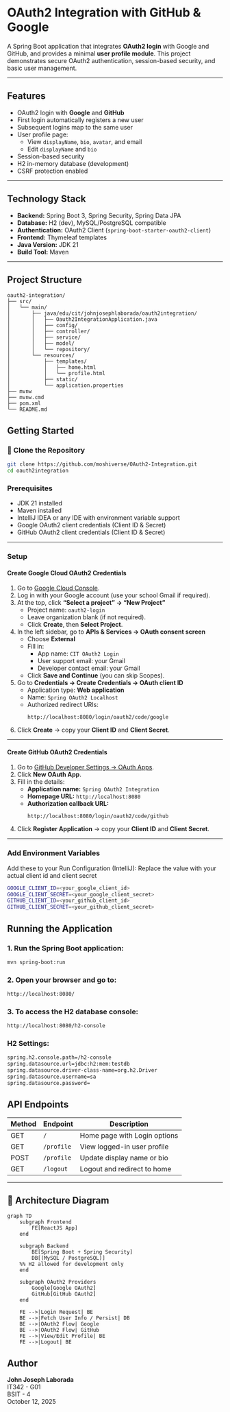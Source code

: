 # OAuth2 Integration with GitHub & Google

A Spring Boot application that integrates **OAuth2 login** with Google and GitHub, and provides a minimal **user profile module**. This project demonstrates secure OAuth2 authentication, session-based security, and basic user management.

---

## Features

- OAuth2 login with **Google** and **GitHub**
- First login automatically registers a new user
- Subsequent logins map to the same user
- User profile page:
    - View `displayName`, `bio`, `avatar`, and email
    - Edit `displayName` and `bio`
- Session-based security
- H2 in-memory database (development)
- CSRF protection enabled

---

## Technology Stack

- **Backend:** Spring Boot 3, Spring Security, Spring Data JPA
- **Database:** H2 (dev), MySQL/PostgreSQL compatible
- **Authentication:** OAuth2 Client (`spring-boot-starter-oauth2-client`)
- **Frontend:** Thymeleaf templates
- **Java Version:** JDK 21
- **Build Tool:** Maven

---

## Project Structure
```
oauth2-integration/
├── src/
│   └── main/
│       ├── java/edu/cit/johnjosephlaborada/oauth2integration/
│       │   ├── Oauth2IntegrationApplication.java
│       │   ├── config/
│       │   ├── controller/
│       │   ├── service/
│       │   ├── model/
│       │   └── repository/
│       └── resources/
│           ├── templates/
│           │   ├── home.html
│           │   └── profile.html
│           ├── static/
│           └── application.properties
├── mvnw
├── mvnw.cmd
├── pom.xml
└── README.md
```

## Getting Started

### 🔽 Clone the Repository

```bash
git clone https://github.com/moshiverse/OAuth2-Integration.git
cd oauth2integration
```

### Prerequisites

- JDK 21 installed
- Maven installed
- IntelliJ IDEA or any IDE with environment variable support
- Google OAuth2 client credentials (Client ID & Secret)
- GitHub OAuth2 client credentials (Client ID & Secret)

---

### Setup

#### Create Google Cloud OAuth2 Credentials

1. Go to [Google Cloud Console](https://console.cloud.google.com/).
2. Log in with your Google account (use your school Gmail if required).
3. At the top, click **“Select a project” → “New Project”**
    - Project name: `oauth2-login`
    - Leave organization blank (if not required).
    - Click **Create**, then **Select Project**.
4. In the left sidebar, go to **APIs & Services → OAuth consent screen**
    - Choose **External**
    - Fill in:
        - App name: `CIT OAuth2 Login`
        - User support email: your Gmail
        - Developer contact email: your Gmail
    - Click **Save and Continue** (you can skip Scopes).
5. Go to **Credentials → Create Credentials → OAuth client ID**
    - Application type: **Web application**
    - Name: `Spring OAuth2 Localhost`
    - Authorized redirect URIs:
      ```
      http://localhost:8080/login/oauth2/code/google
      ```
6. Click **Create** → copy your **Client ID** and **Client Secret**.

---

#### Create GitHub OAuth2 Credentials

1. Go to [GitHub Developer Settings → OAuth Apps](https://github.com/settings/developers).
2. Click **New OAuth App**.
3. Fill in the details:
    - **Application name:** `Spring OAuth2 Integration`
    - **Homepage URL:** `http://localhost:8080`
    - **Authorization callback URL:**
      ```
      http://localhost:8080/login/oauth2/code/github
      ```
4. Click **Register Application** → copy your **Client ID** and **Client Secret**.

---

### Add Environment Variables

Add these to your Run Configuration (IntelliJ): Replace the value with your actual client id and client secret

```bash
GOOGLE_CLIENT_ID=<your_google_client_id>
GOOGLE_CLIENT_SECRET=<your_google_client_secret>
GITHUB_CLIENT_ID=<your_github_client_id>
GITHUB_CLIENT_SECRET=<your_github_client_secret>
```

## Running the Application

### 1. Run the Spring Boot application:
```bash
mvn spring-boot:run
```

### 2. Open your browser and go to:
```bash
http://localhost:8080/
```

### 3. To access the H2 database console:
```bash
http://localhost:8080/h2-console
```

### H2 Settings:
```bash
spring.h2.console.path=/h2-console
spring.datasource.url=jdbc:h2:mem:testdb
spring.datasource.driver-class-name=org.h2.Driver
spring.datasource.username=sa
spring.datasource.password=
```

## API Endpoints
| Method | Endpoint   | Description                           |
|---------|-------------|---------------------------------------|
| GET     | `/`         | Home page with Login options          |
| GET     | `/profile`  | View logged-in user profile           |
| POST    | `/profile`  | Update display name or bio            |
| GET     | `/logout`   | Logout and redirect to home           |

---

## 🧩 Architecture Diagram

```mermaid
graph TD
    subgraph Frontend
        FE[ReactJS App]
    end

    subgraph Backend
        BE[Spring Boot + Spring Security]
        DB[(MySQL / PostgreSQL)]
    %% H2 allowed for development only
    end

    subgraph OAuth2 Providers
        Google[Google OAuth2]
        GitHub[GitHub OAuth2]
    end

    FE -->|Login Request| BE
    BE -->|Fetch User Info / Persist| DB
    BE -->|OAuth2 Flow| Google
    BE -->|OAuth2 Flow| GitHub
    FE -->|View/Edit Profile| BE
    FE -->|Logout| BE

```

## Author

**John Joseph Laborada**  
IT342 - G01          
BSIT - 4                
October 12, 2025